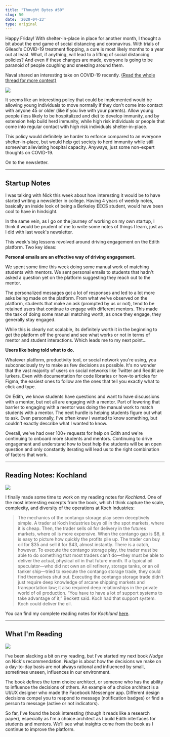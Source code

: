 ```yaml
---
title: "Thought Bytes #50"
slug: 50
date: '2020-04-23'
type: original
---
```


Happy Friday! With shelter-in-place in place for another month, I thought a bit about the end game of social distancing and coronavirus. With trials of Gilead's COVID-19 treatment flopping, a cure is most likely months to a year out at least. What, if anything, will lead to a lifting of social distancing policies? And even if these changes are made, everyone is going to be paranoid of people coughing and sneezing around them.

Naval shared an interesting take on COVID-19 recently. [(Read the whole thread for more context)](https://twitter.com/naval/status/1250862893605634048)

![](/newsletters/50/naval-covid.png)

It seems like an interesting policy that could be implemented would be allowing young individuals to move normally if they don't come into contact with anyone 45 or older (like if you live with your parents). Allow young people (less likely to be hospitalized and die) to develop immunity, and by extension help build herd immunity, while high risk individuals or people that come into regular contact with high risk individuals shelter-in-place.

This policy would definitely be harder to enforce compared to an everyone shelter-in-place, but would help get society to herd immunity while still somewhat alleviating hospital capacity. Anyways, just some non-expert thoughts on COVID-19.

On to the newsletter.

---

## Startup Notes

I was talking with Nick this week about how interesting it would be to have started writing a newsletter in college. Having 4 years of weekly notes, basically an inside look of being a Berkeley EECS student, would have been cool to have in hindsight.

In the same vein, as I go on the journey of working on my own startup, I think it would be prudent of me to write some notes of things I learn, just as I did with last week's newsletter.

This week's big lessons revolved around driving engagement on the Edith platform. Two key ideas:

**Personal emails are an effective way of driving engagement.**

We spent some time this week doing some manual work of matching students with mentors. We sent personal emails to students that hadn't asked a question yet on the platform suggesting they reach out to the mentor.

The personalized messages got a lot of responses and led to a lot more asks being made on the platform. From what we've observed on the platform, students that make an ask (prompted by us or not), tend to be retained users that continue to engage with different mentors. This made the task of doing some manual matching worth, as once they engage, they generally stay engaged.

While this is clearly not scalable, its definitely worth it in the beginning to get the platform off the ground and see what works or not in terms of mentor and student interactions. Which leads me to my next point...

**Users like being told what to do.**

Whatever platform, productivity tool, or social network you're using, you subconsciously try to make as few decisions as possible. It's no wonder that the vast majority of users on social networks like Twitter and Reddit are lurkers. Even with documentation for code libraries or how-to articles for Figma, the easiest ones to follow are the ones that tell you exactly what to click and type.

On Edith, we know students have questions and want to have discussions with a mentor, but not all are engaging with a mentor. Part of lowering that barrier to engaging with a mentor was doing the manual work to match students with a mentor. The next hurdle is helping students figure out what to ask. Even personally, I've often knew I wanted to know something, but couldn't exactly describe what I wanted to know.

Overall, we've had over 100+ requests for help on Edith and we're continuing to onboard more students and mentors. Continuing to drive engagement and understand how to best help the students will be an open question and only constantly iterating will lead us to the right combination of factors that work.

---

## Reading Notes: Kochland

![](/books/kochland.jpg)

I finally made some time to work on my reading notes for *Kochland*. One of the most interesting excerpts from the book, which I think capture the scale, complexity, and diversity of the operations at Koch Industries:

> The mechanics of the contango storage play seem deceptively simple. A trader at Koch Industries buys oil in the spot markets, where it is cheap. Then, the trader sells oil for delivery in the futures markets, where oil is more expensive. When the contango gap is $8, it is easy to picture how quickly the profits pile up. The trader can buy oil for $35 and sell it for $43, almost instantly. There is a catch, however. To execute the contango storage play, the trader must be able to do something that most traders can’t do—they must be able to deliver the actual, physical oil in that future month. If a typical oil speculator—who did not own an oil refinery, storage tanks, or an oil tanker ship—tried to execute the contango storage trade, they could find themselves shut out. Executing the contango storage trade didn’t just require deep knowledge of arcane shipping markets and transportation law; it also required deep relationships in the private world of oil production. “You have to have a lot of support systems to take advantage of it,” Beckett said. Koch had that support system. Koch could deliver the oil.

You can find my complete reading notes for *Kochland* [here](/blog/kochland).

---

## What I'm Reading

![](/books/nudge.jpg)

I've been slacking a bit on my reading, but I've started my next book *Nudge* on Nick's recommendation. *Nudge* is about how the decisions we make on a day-to-day basis are not always rational and influenced by small, sometimes unseen, influences in our environment.

The book defines the term choice architect, or someone who has the ability to influence the decisions of others. An example of a choice architect is a UI/UX designer who made the Facebook Messenger app. Different design decisions compel you to respond to message (notification badges) or find a person to message (active or not indicators).

So far, I've found the book interesting (though it reads like a research paper), especially as I'm a choice architect as I build Edith interfaces for students and mentors. We'll see what insights come from the book as I continue to improve the platform.
